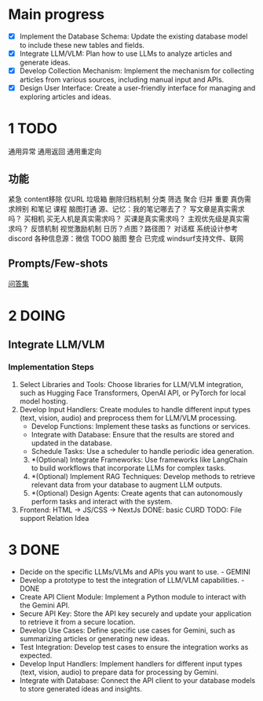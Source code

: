 # Main progress
- [x] Implement the Database Schema: Update the existing database model to include these new tables and fields.
- [x] Integrate LLM/VLM: Plan how to use LLMs to analyze articles and generate ideas.
- [x] Develop Collection Mechanism: Implement the mechanism for collecting articles from various sources, including manual input and APIs.
- [x] Design User Interface: Create a user-friendly interface for managing and exploring articles and ideas.

# 1 TODO
通用异常
通用返回
通用重定向

## 功能
紧急
	content移除
	仅URL
	垃圾箱 删除归档机制
	分类 筛选 聚合 归并
重要
	真伪需求辨别
		和笔记 课程 脑图打通
		源、记忆：我的笔记哪去了？
		写文章是真实需求吗？
		买相机 买无人机是真实需求吗？
		买课是真实需求吗？
		主观优先级是真实需求吗？
	反馈机制
	视觉激励机制 日历？点图？路径图？
	对话框
	系统设计参考discord
	各种信息源：微信 TODO 脑图 整合
已完成
	windsurf支持文件、联网

## Prompts/Few-shots
[问答集](Prompts.txt)

# 2 DOING
## Integrate LLM/VLM
### Implementation Steps
1. Select Libraries and Tools: Choose libraries for LLM/VLM integration, such as Hugging Face Transformers, OpenAI API, or PyTorch for local model hosting.
2. Develop Input Handlers: Create modules to handle different input types (text, vision, audio) and preprocess them for LLM/VLM processing.
    - Develop Functions: Implement these tasks as functions or services.
    - Integrate with Database: Ensure that the results are stored and updated in the database.
    - Schedule Tasks: Use a scheduler to handle periodic idea generation.
    3. *(Optional) Integrate Frameworks: Use frameworks like LangChain to build workflows that incorporate LLMs for complex tasks.
    4. *(Optional) Implement RAG Techniques: Develop methods to retrieve relevant data from your database to augment LLM outputs.
    5. *(Optional) Design Agents: Create agents that can autonomously perform tasks and interact with the system.
6. Frontend: HTML -> JS/CSS -> NextJs
    DONE: basic CURD
    TODO: 
        File support
        Relation
        Idea

# 3 DONE
- Decide on the specific LLMs/VLMs and APIs you want to use. - GEMINI
- Develop a prototype to test the integration of LLM/VLM capabilities. - DONE
- Create API Client Module: Implement a Python module to interact with the Gemini API.
- Secure API Key: Store the API key securely and update your application to retrieve it from a secure location.
- Develop Use Cases: Define specific use cases for Gemini, such as summarizing articles or generating new ideas.
- Test Integration: Develop test cases to ensure the integration works as expected.
- Develop Input Handlers: Implement handlers for different input types (text, vision, audio) to prepare data for processing by Gemini.
- Integrate with Database: Connect the API client to your database models to store generated ideas and insights.
